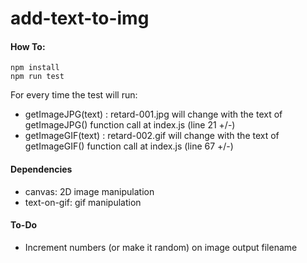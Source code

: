 # add-text-to-img

#### How To:

    npm install
    npm run test

For every time the test will run:

- getImageJPG(text) : retard-001.jpg will change with the text of getImageJPG() function call at index.js (line 21 +/-)
- getImageGIF(text) : retard-002.gif will change with the text of getImageGIF() function call at index.js (line 67 +/-)

#### Dependencies

- canvas: 2D image manipulation
- text-on-gif: gif manipulation

#### To-Do

- Increment numbers (or make it random) on image output filename

